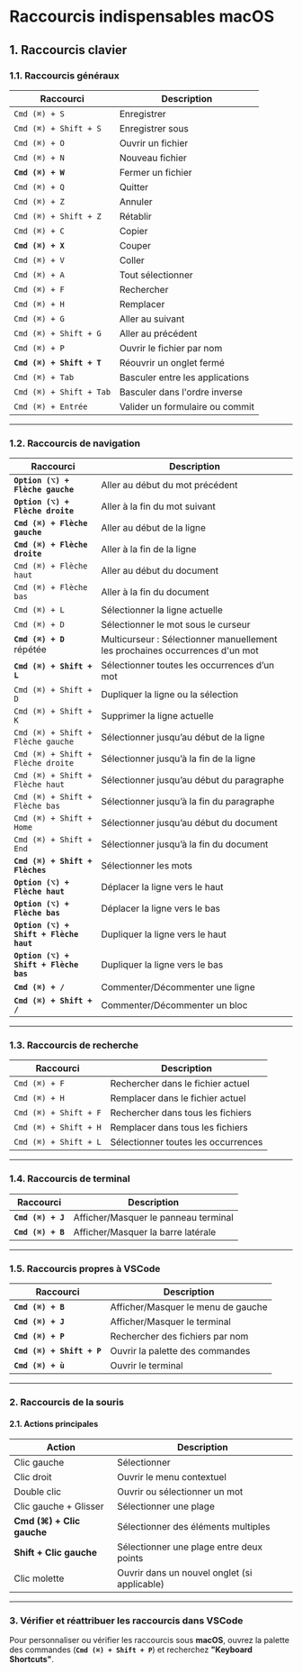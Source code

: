 # Raccourcis indispensables macOS

## 1. Raccourcis clavier

### 1.1. Raccourcis généraux

| Raccourci            | Description                      |
|----------------------|----------------------------------|
| `Cmd (⌘) + S`       | Enregistrer                     |
| `Cmd (⌘) + Shift + S`| Enregistrer sous                |
| `Cmd (⌘) + O`       | Ouvrir un fichier               |
| `Cmd (⌘) + N`       | Nouveau fichier                 |
| **`Cmd (⌘) + W`**       | Fermer un fichier               |
| `Cmd (⌘) + Q`       | Quitter                         |
| `Cmd (⌘) + Z`       | Annuler                         |
| `Cmd (⌘) + Shift + Z`| Rétablir                        |
| `Cmd (⌘) + C`       | Copier                          |
| **`Cmd (⌘) + X`**      | Couper                          |
| `Cmd (⌘) + V`       | Coller                          |
| `Cmd (⌘) + A`       | Tout sélectionner               |
| `Cmd (⌘) + F`       | Rechercher                     |
| `Cmd (⌘) + H`       | Remplacer                      |
| `Cmd (⌘) + G`       | Aller au suivant                |
| `Cmd (⌘) + Shift + G`| Aller au précédent             |
| `Cmd (⌘) + P`       | Ouvrir le fichier par nom       |
| **`Cmd (⌘) + Shift + T`**| Réouvrir un onglet fermé        |
| `Cmd (⌘) + Tab`     | Basculer entre les applications |
| `Cmd (⌘) + Shift + Tab`| Basculer dans l'ordre inverse |
| `Cmd (⌘) + Entrée`  | Valider un formulaire ou commit |

---

### 1.2. Raccourcis de navigation

| Raccourci                          | Description                                |
|------------------------------------|--------------------------------------------|
| **`Option (⌥) + Flèche gauche`**  | Aller au début du mot précédent            |
| **`Option (⌥) + Flèche droite`**  | Aller à la fin du mot suivant              |
| **`Cmd (⌘) + Flèche gauche`**      | Aller au début de la ligne                |
| **`Cmd (⌘) + Flèche droite`**      | Aller à la fin de la ligne                |
| `Cmd (⌘) + Flèche haut`           | Aller au début du document                |
| `Cmd (⌘) + Flèche bas`            | Aller à la fin du document                |
| `Cmd (⌘) + L`                     | Sélectionner la ligne actuelle            |
| `Cmd (⌘) + D`                     | Sélectionner le mot sous le curseur       |
| **`Cmd (⌘) + D`** répétée         | Multicurseur : Sélectionner manuellement les prochaines occurrences d'un mot |
| **`Cmd (⌘) + Shift + L`**         | Sélectionner toutes les occurrences d’un mot |
| `Cmd (⌘) + Shift + D`             | Dupliquer la ligne ou la sélection        |
| `Cmd (⌘) + Shift + K`             | Supprimer la ligne actuelle              |
| `Cmd (⌘) + Shift + Flèche gauche` | Sélectionner jusqu’au début de la ligne  |
| `Cmd (⌘) + Shift + Flèche droite` | Sélectionner jusqu’à la fin de la ligne  |
| `Cmd (⌘) + Shift + Flèche haut`   | Sélectionner jusqu’au début du paragraphe |
| `Cmd (⌘) + Shift + Flèche bas`    | Sélectionner jusqu’à la fin du paragraphe |
| `Cmd (⌘) + Shift + Home`          | Sélectionner jusqu’au début du document  |
| `Cmd (⌘) + Shift + End`           | Sélectionner jusqu’à la fin du document  |
| **`Cmd (⌘) + Shift + Flèches`**   | Sélectionner les mots                    |
| **`Option (⌥) + Flèche haut`**    | Déplacer la ligne vers le haut           |
| **`Option (⌥) + Flèche bas`**     | Déplacer la ligne vers le bas            |
| **`Option (⌥) + Shift + Flèche haut`** | Dupliquer la ligne vers le haut       |
| **`Option (⌥) + Shift + Flèche bas`** | Dupliquer la ligne vers le bas        |
| **`Cmd (⌘) + /`**                 | Commenter/Décommenter une ligne          |
| **`Cmd (⌘) + Shift + /`**         | Commenter/Décommenter un bloc            |

---

### 1.3. Raccourcis de recherche

| Raccourci                   | Description                               |
|-----------------------------|-------------------------------------------|
| `Cmd (⌘) + F`              | Rechercher dans le fichier actuel        |
| `Cmd (⌘) + H`              | Remplacer dans le fichier actuel         |
| `Cmd (⌘) + Shift + F`      | Rechercher dans tous les fichiers        |
| `Cmd (⌘) + Shift + H`      | Remplacer dans tous les fichiers         |
| `Cmd (⌘) + Shift + L`      | Sélectionner toutes les occurrences      |

---

### 1.4. Raccourcis de terminal

| Raccourci               | Description                                |
|-------------------------|--------------------------------------------|
| **`Cmd (⌘) + J`**      | Afficher/Masquer le panneau terminal       |
| **`Cmd (⌘) + B`**      | Afficher/Masquer la barre latérale         |

---

### 1.5. Raccourcis propres à VSCode

| Raccourci                    | Description                             |
|------------------------------|-----------------------------------------|
| **`Cmd (⌘) + B`**           | Afficher/Masquer le menu de gauche      |
| **`Cmd (⌘) + J`**           | Afficher/Masquer le terminal            |
| **`Cmd (⌘) + P`**           | Rechercher des fichiers par nom         |
| **`Cmd (⌘) + Shift + P`**   | Ouvrir la palette des commandes         |
| **`Cmd (⌘) + ù`**          | Ouvrir le terminal             |

---

### 2. Raccourcis de la souris

#### 2.1. Actions principales

| Action                      | Description                               |
|-----------------------------|-------------------------------------------|
| Clic gauche                | Sélectionner                             |
| Clic droit                 | Ouvrir le menu contextuel                |
| Double clic                | Ouvrir ou sélectionner un mot            |
| Clic gauche + Glisser      | Sélectionner une plage                   |
| **Cmd (⌘) + Clic gauche**  | Sélectionner des éléments multiples      |
| **Shift + Clic gauche**    | Sélectionner une plage entre deux points |
| Clic molette               | Ouvrir dans un nouvel onglet (si applicable) |

---

### 3. Vérifier et réattribuer les raccourcis dans VSCode

Pour personnaliser ou vérifier les raccourcis sous **macOS**, ouvrez la palette des commandes (**`Cmd (⌘) + Shift + P`**) et recherchez **"Keyboard Shortcuts"**.


